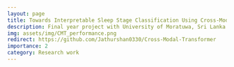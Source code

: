 ```yaml
---
layout: page
title: Towards Interpretable Sleep Stage Classification Using Cross-Modal Transformers
description: Final year project with University of Moratuwa, Sri Lanka
img: assets/img/CMT_performance.png
redirect: https://github.com/Jathurshan0330/Cross-Modal-Transformer
importance: 2
category: Research work
---
```



